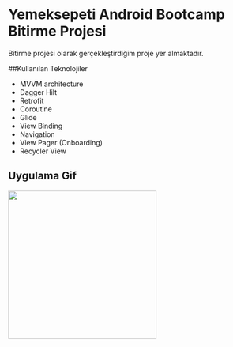 # Yemeksepeti Android Bootcamp Bitirme Projesi

Bitirme projesi olarak gerçekleştirdiğim proje yer almaktadır.

##Kullanılan Teknolojiler
 - MVVM architecture
 - Dagger Hilt
 - Retrofit
 - Coroutine
 - Glide
 - View Binding
 - Navigation
 - View Pager (Onboarding)
 - Recycler View
 
 ## Uygulama Gif
 
 <image src="https://github.com/Yemeksepeti-Mobil-Android-Bootcamp/BootcampHW4-MertDemir/blob/main/yemeksepetiVideo.gif" width="300">
